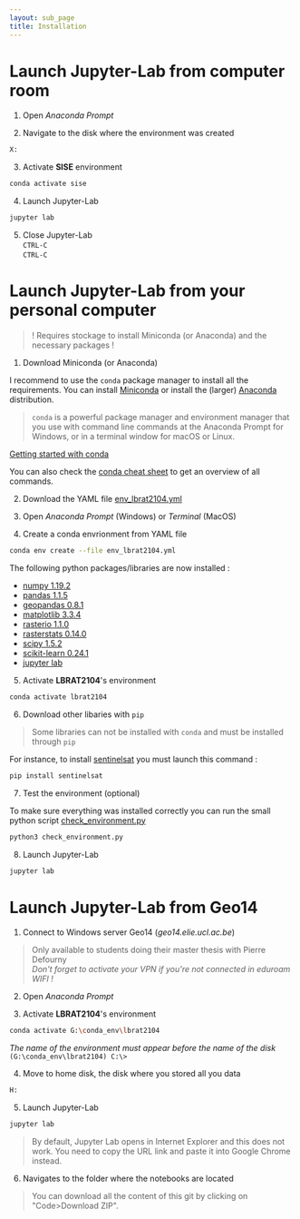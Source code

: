 ```yaml
---
layout: sub_page
title: Installation
---
```



# Launch Jupyter-Lab from computer room

1. Open *Anaconda Prompt*

2. Navigate to the disk where the environment was created
```sh
X:
```

3. Activate **SISE** environment
```sh
conda activate sise
```

4. Launch Jupyter-Lab
```sh
jupyter lab
```

5. Close Jupyter-Lab  
`CTRL-C`  
`CTRL-C`


# Launch Jupyter-Lab from your personal computer

> ! Requires stockage to install Miniconda (or Anaconda) and the necessary packages !

1. Download Miniconda (or Anaconda)  

I recommend to use the `conda` package manager to install all the requirements. You can install [Miniconda](https://docs.conda.io/en/latest/miniconda.html) or install the (larger) [Anaconda](https://www.anaconda.com/products/individual) distribution.

> `conda` is a powerful package manager and environment manager that you use with command line commands at the Anaconda Prompt for Windows, or in a terminal window for macOS or Linux.

[Getting started with conda](https://conda.io/projects/conda/en/latest/user-guide/getting-started.html)

You can also check the [conda cheat sheet](cheat_sheets/conda_cheat_sheet.pdf) to get an overview of all commands.

2. Download the YAML file [env_lbrat2104.yml](installation/env_lbrat2104.yml)

3. Open *Anaconda Prompt* (Windows) or *Terminal* (MacOS)

4. Create a conda envrionment from YAML file
```sh
conda env create --file env_lbrat2104.yml
```

The following python packages/libraries are now installed :
- [numpy 1.19.2](https://numpy.org)
- [pandas 1.1.5](https://pandas.pydata.org)
- [geopandas 0.8.1](https://geopandas.org/)
- [matplotlib 3.3.4](https://matplotlib.org)
- [rasterio 1.1.0](https://rasterio.readthedocs.io/en/latest/intro.html)
- [rasterstats 0.14.0](https://pythonhosted.org/rasterstats/)
- [scipy 1.5.2](https://www.scipy.org/about.html)
- [scikit-learn 0.24.1](https://scikit-learn.org/stable/)
- [jupyter lab](http://jupyter.org)


5. Activate **LBRAT2104**'s environment
```sh
conda activate lbrat2104
```

6. Download other libaries with `pip`

> Some libraries can not be installed with `conda` and must be installed through `pip`

For instance, to install [sentinelsat](https://sentinelsat.readthedocs.io/en/stable/index.html) you must launch this command :

```sh
pip install sentinelsat
```

7. Test the environment (optional)

To make sure everything was installed correctly you can run the small python script [check_environment.py](installation/check_environment.py)
```sh
python3 check_environment.py
```

8. Launch Jupyter-Lab
```sh
jupyter lab
```


# Launch Jupyter-Lab from Geo14

1. Connect to Windows server Geo14 (*geo14.elie.ucl.ac.be*)

> Only available to students doing their master thesis with Pierre Defourny  
> *Don't forget to activate your VPN if you're not connected in eduroam WIFI !*

2. Open *Anaconda Prompt*

3. Activate **LBRAT2104**'s environment
```sh
conda activate G:\conda_env\lbrat2104
```
*The name of the environment must appear before the name of the disk*  
`(G:\conda_env\lbrat2104) C:\>`

4. Move to home disk, the disk where you stored all you data
```sh
H:
```

5. Launch Jupyter-Lab
```sh
jupyter lab
```
> By default, Jupyter Lab opens in Internet Explorer and this does not work. You need to copy the URL link and paste it into Google Chrome instead.

6. Navigates to the folder where the notebooks are located

> You can download all the content of this git by clicking on "Code>Download ZIP".
